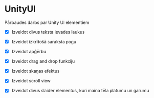 # UnityUI
Pārbaudes darbs par Unity UI elementiem

- [x] Izveidot divus teksta ievades laukus
- [x] Izveidot izkrītošā saraksta pogu
- [x] Izveidot apģērbu 
- [x] Izveidot drag and drop funkciju
- [x] Izveidot skaņas efektus
- [x] Izveidot scroll view
- [x] Izveidot divus slaider elementus, kuri maina tēla platumu un garumu

